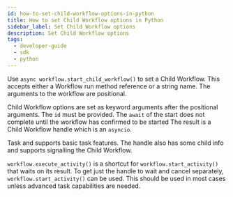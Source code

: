 ```yaml
---
id: how-to-set-child-workflow-options-in-python
title: How to set Child Workflow options in Python
sidebar_label: Set Child Workflow options
description: Set Child Workflow options
tags:
  - developer-guide
  - sdk
  - python
---
```


Use `async workflow.start_child_workflow()` to set a Child Workflow. This accepts either a Workflow run method
reference or a string name.
The arguments to the workflow are positional.

Child Workflow options are set as keyword arguments after the positional arguments. The `id` must be provided.
The `await` of the start does not complete until the workflow has confirmed to be started
The result is a Child Workflow handle which is an `asyncio`.

Task and supports basic task features. The handle also has some child info and supports signalling the Child Workflow.

`workflow.execute_activity()` is a shortcut for `workflow.start_activity()` that waits on its result. To get just the handle to wait and cancel separately, `workflow.start_activity()` can be used. This should be used in most cases unless advanced task capabilities are needed.
